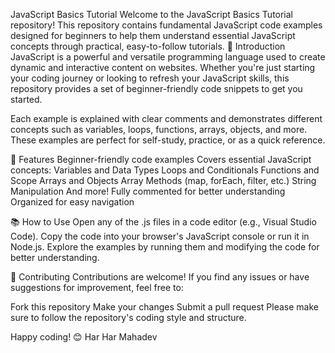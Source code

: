 JavaScript Basics Tutorial
Welcome to the JavaScript Basics Tutorial repository! This repository contains fundamental JavaScript code examples designed for beginners to help them understand essential JavaScript concepts through practical, easy-to-follow tutorials.
🚀 Introduction
JavaScript is a powerful and versatile programming language used to create dynamic and interactive content on websites. Whether you're just starting your coding journey or looking to refresh your JavaScript skills, this repository provides a set of beginner-friendly code snippets to get you started.

Each example is explained with clear comments and demonstrates different concepts such as variables, loops, functions, arrays, objects, and more. These examples are perfect for self-study, practice, or as a quick reference.

🌟 Features
Beginner-friendly code examples
Covers essential JavaScript concepts:
Variables and Data Types
Loops and Conditionals
Functions and Scope
Arrays and Objects
Array Methods (map, forEach, filter, etc.)
String Manipulation
And more!
Fully commented for better understanding
Organized for easy navigation

📚 How to Use
Open any of the .js files in a code editor (e.g., Visual Studio Code).
Copy the code into your browser's JavaScript console or run it in Node.js.
Explore the examples by running them and modifying the code for better understanding.

🤝 Contributing
Contributions are welcome! If you find any issues or have suggestions for improvement, feel free to:

Fork this repository
Make your changes
Submit a pull request
Please make sure to follow the repository's coding style and structure.

Happy coding! 😊
Har Har Mahadev
